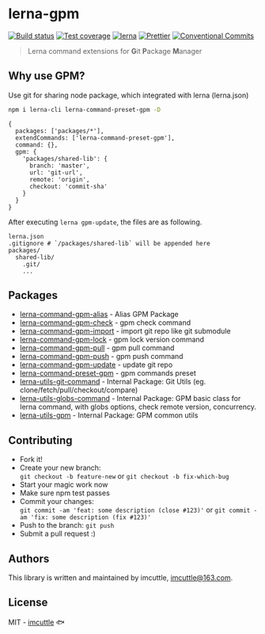 # lerna-gpm

[![Build status](https://img.shields.io/github/workflow/status/imcuttle/lerna-gpm/Test/master?style=flat-square)](https://github.com/imcuttle/lerna-gpm/actions)
[![Test coverage](https://img.shields.io/codecov/c/github/imcuttle/lerna-gpm/master.svg?style=flat-square)](https://codecov.io/github/imcuttle/lerna-gpm?branch=master)
[![lerna](https://img.shields.io/badge/maintained%20with-lerna-cc00ff.svg?style=flat-square)](https://lernajs.io/)
[![Prettier](https://img.shields.io/badge/code_style-prettier-ff69b4.svg?style=flat-square)](https://prettier.io/)
[![Conventional Commits](https://img.shields.io/badge/Conventional%20Commits-1.0.0-yellow.svg?style=flat-square)](https://conventionalcommits.org)

> Lerna command extensions for **G**it **P**ackage **M**anager

## Why use GPM?

Use git for sharing node package, which integrated with lerna (lerna.json)

```bash
npm i lerna-cli lerna-command-preset-gpm -D
```

```json5
{
  packages: ['packages/*'],
  extendCommands: ['lerna-command-preset-gpm'],
  command: {},
  gpm: {
    'packages/shared-lib': {
      branch: 'master',
      url: 'git-url',
      remote: 'origin',
      checkout: 'commit-sha'
    }
  }
}
```

After executing `lerna gpm-update`, the files are as following.

```text
lerna.json
.gitignore # `/packages/shared-lib` will be appended here
packages/
  shared-lib/
    .git/
    ...
```

## Packages

- [lerna-command-gpm-alias](packages/gpm-alias) - Alias GPM Package
- [lerna-command-gpm-check](packages/gpm-check) - gpm check command
- [lerna-command-gpm-import](packages/gpm-import) - import git repo like git submodule
- [lerna-command-gpm-lock](packages/gpm-lock) - gpm lock version command
- [lerna-command-gpm-pull](packages/gpm-pull) - gpm pull command
- [lerna-command-gpm-push](packages/gpm-push) - gpm push command
- [lerna-command-gpm-update](packages/gpm-update) - update git repo
- [lerna-command-preset-gpm](packages/preset-gpm) - gpm commands preset
- [lerna-utils-git-command](packages/git-command) - Internal Package: Git Utils (eg. clone/fetch/pull/checkout/compare)
- [lerna-utils-globs-command](packages/globs-command) - Internal Package: GPM basic class for lerna command, with globs options, check remote version, concurrency.
- [lerna-utils-gpm](packages/gpm) - Internal Package: GPM common utils

## Contributing

- Fork it!
- Create your new branch:\
  `git checkout -b feature-new` or `git checkout -b fix-which-bug`
- Start your magic work now
- Make sure npm test passes
- Commit your changes:\
  `git commit -am 'feat: some description (close #123)'` or `git commit -am 'fix: some description (fix #123)'`
- Push to the branch: `git push`
- Submit a pull request :)

## Authors

This library is written and maintained by imcuttle, <a href="mailto:imcuttle@163.com">imcuttle@163.com</a>.

## License

MIT - [imcuttle](https://github.com/imcuttle) 🐟

